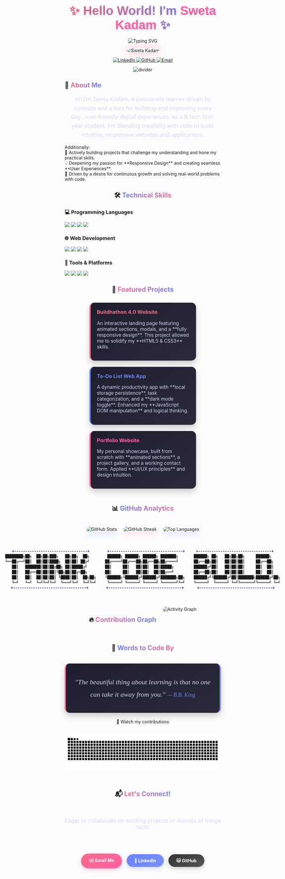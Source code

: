 

<h1 align="center">
  <span style="
    background: linear-gradient(90deg, #F76B8A, #6A82FB, #F76B8A);
    -webkit-background-clip: text;
    background-clip: text;
    color: transparent;
    font-family: 'Poppins', sans-serif;
    font-weight: 800;
    font-size: 2.5rem;
    text-shadow: 0 2px 10px rgba(0,0,0,0.1);
    display: inline-block;
    animation: gradient 8s ease infinite;
    background-size: 200% 200%;
  ">
    ✨ Hello World! I'm <span style="color:#FF61A6;">Sweta Kadam</span> ✨
  </span>
</h1>

<div align="center">
  <img src="https://readme-typing-svg.herokuapp.com?font=Fira+Code&size=26&duration=3000&pause=500&color=F76B8A&center=true&vCenter=true&width=650&height=80&lines=Frontend+Developer+%F0%9F%92%BB;UI%2FUX+Designer+%F0%9F%8E%A8;Tech+Enthusiast+%F0%9F%91%A8%E2%80%8D%F0%9F%92%BB;Problem+Solver+%F0%9F%A4%96;Continuous+Learner+%F0%9F%93%9A" alt="Typing SVG" />
</div>

<p align="center">
  <img src="https://img.freepik.com/free-vector/cute-girl-hacker-operating-laptop-cartoon-vector-icon-illustration-people-technology-isolated-flat_138676-9487.jpg?w=740" alt="Sweta Kadam" width="200" style="
    border-radius: 50%;
    box-shadow: 0 0 25px 5px rgba(247,107,138,0.3);
    transition: transform 0.5s ease;
    animation: float 6s ease-in-out infinite;
  " onmouseover="this.style.transform='scale(1.05)'" onmouseout="this.style.transform='scale(1)'"/>
</p>

<p align="center">
  <a href="https://www.linkedin.com/in/sweta-kadam-5851a4323" target="_blank">
    <img src="https://img.shields.io/badge/-LinkedIn-0077B5?style=for-the-badge&logo=linkedin&logoColor=white&labelColor=0077B5&color=white" alt="LinkedIn" style="transition: transform 0.3s ease;" onmouseover="this.style.transform='translateY(-3px)'" onmouseout="this.style.transform='translateY(0)'"/>
  </a>
  <a href="https://github.com/Shweta-Tech-creator" target="_blank">
    <img src="https://img.shields.io/badge/-GitHub-181717?style=for-the-badge&logo=github&logoColor=white&labelColor=181717" alt="GitHub" style="transition: transform 0.3s ease;" onmouseover="this.style.transform='translateY(-3px)'" onmouseout="this.style.transform='translateY(0)'"/>
  </a>
  <a href="mailto:kadamsweta92@gmail.com" target="_blank">
    <img src="https://img.shields.io/badge/-Email-D14836?style=for-the-badge&logo=gmail&logoColor=white&labelColor=D14836" alt="Email" style="transition: transform 0.3s ease;" onmouseover="this.style.transform='translateY(-3px)'" onmouseout="this.style.transform='translateY(0)'"/>
  </a>
</p>

<div align="center">
  <img src="https://github.com/Shweta-Tech-creator/Shweta-Tech-creator/blob/main/assets/gradient-divider.gif?raw=true" width="100%" height="4px" alt="divider"/>
</div>

## 🌟 <span style="background: linear-gradient(90deg, #F76B8A, #6A82FB); -webkit-background-clip: text; color: transparent;">About Me</span>
<p style="
  font-family: 'Segoe UI', Tahoma, Geneva, Verdana, sans-serif;
  font-size: 18px;
  color: #D4D4F7;
  line-height: 1.6;
  text-align: center;
  max-width: 800px;
  margin: 0 auto;
  padding: 0 20px;
">
  Hi! I’m Sweta Kadam, A passionate learner driven by curiosity and a love for building and improving every day., user-friendly digital experiences. As a B.Tech first-year student, I'm blending creativity with code to build intuitive, responsive websites and applications.
</p>


  <br/>
  Additionally:
  <br/>
  🔭 Actively building projects that challenge my understanding and hone my practical skills.
  <br/>
  💡 Deepening my passion for **Responsive Design** and creating seamless **User Experiences**.
  <br/>
  🎯 Driven by a desire for continuous growth and solving real-world problems with code.
</p>


<div align="center">
  <h2>🛠 <span style="background: linear-gradient(90deg, #6A82FB, #F76B8A); -webkit-background-clip: text; color: transparent;">Technical Skills</span></h2>
  
  <h3 align="left">💻 Programming Languages</h3>
  <p align="left">
    <img src="https://img.shields.io/badge/C++-00599C?style=for-the-badge&logo=c%2B%2B&logoColor=white"/>
    <img src="https://img.shields.io/badge/Java-ED8B00?style=for-the-badge&logo=java&logoColor=white"/>
    <img src="https://img.shields.io/badge/Python-3670A0?style=for-the-badge&logo=python&logoColor=ffdd54"/>
    <img src="https://img.shields.io/badge/C-00599C?style=for-the-badge&logo=c&logoColor=white"/>
  </p>
  
  <h3 align="left">🌐 Web Development</h3>
  <p align="left">
    <img src="https://img.shields.io/badge/HTML5-E34F26?style=for-the-badge&logo=html5&logoColor=white"/>
    <img src="https://img.shields.io/badge/CSS3-1572B6?style=for-the-badge&logo=css3&logoColor=white"/>
    <img src="https://img.shields.io/badge/JavaScript-F7DF1E?style=for-the-badge&logo=javascript&logoColor=black"/>
    <img src="https://img.shields.io/badge/MySQL-4479A1?style=for-the-badge&logo=mysql&logoColor=white"/>
  </p>
  
  <h3 align="left">🔧 Tools & Platforms</h3>
  <p align="left">
    <img src="https://img.shields.io/badge/Git-F05032?style=for-the-badge&logo=git&logoColor=white"/>
    <img src="https://img.shields.io/badge/GitHub-181717?style=for-the-badge&logo=github&logoColor=white"/>
    <img src="https://img.shields.io/badge/VS_Code-007ACC?style=for-the-badge&logo=visual-studio-code&logoColor=white"/>
    <img src="https://img.shields.io/badge/Figma-F24E1E?style=for-the-badge&logo=figma&logoColor=white"/>
  </p>
</div>

<h2 align="center">🚀 <span style="background: linear-gradient(90deg, #F76B8A, #6A82FB); -webkit-background-clip: text; color: transparent;">Featured Projects</span></h2>

<div style="display: flex; flex-wrap: wrap; justify-content: center; gap: 20px; margin: 30px 0;">
  <div style="
    background: linear-gradient(145deg, #1e1e2e, #2a2a3a);
    border-radius: 15px;
    padding: 20px;
    width: 300px;
    box-shadow: 0 10px 20px rgba(0,0,0,0.2);
    transition: transform 0.3s ease;
    border-left: 4px solid #F76B8A;
  " onmouseover="this.style.transform='translateY(-10px)'" onmouseout="this.style.transform='translateY(0)'">
    <h3 style="color: #F76B8A; margin-top: 0;">Buildhathon 4.0 Website</h3>
    <p style="color: #D4D4F7; font-size: 0.95rem;">
      An interactive landing page featuring animated sections, modals, and a **fully responsive design**. This project allowed me to solidify my **HTML5 & CSS3** skills.
    </p>
  </div>
  
  <div style="
    background: linear-gradient(145deg, #1e1e2e, #2a2a3a);
    border-radius: 15px;
    padding: 20px;
    width: 300px;
    box-shadow: 0 10px 20px rgba(0,0,0,0.2);
    transition: transform 0.3s ease;
    border-left: 4px solid #6A82FB;
  " onmouseover="this.style.transform='translateY(-10px)'" onmouseout="this.style.transform='translateY(0)'">
    <h3 style="color: #6A82FB; margin-top: 0;">To-Do List Web App</h3>
    <p style="color: #D4D4F7; font-size: 0.95rem;">
      A dynamic productivity app with **local storage persistence**, task categorization, and a **dark mode toggle**. Enhanced my **JavaScript DOM manipulation** and logical thinking.
    </p>
  </div>
  
  <div style="
    background: linear-gradient(145deg, #1e1e2e, #2a2a3a);
    border-radius: 15px;
    padding: 20px;
    width: 300px;
    box-shadow: 0 10px 20px rgba(0,0,0,0.2);
    transition: transform 0.3s ease;
    border-left: 4px solid #FF61A6;
  " onmouseover="this.style.transform='translateY(-10px)'" onmouseout="this.style.transform='translateY(0)'">
    <h3 style="color: #FF61A6; margin-top: 0;">Portfolio Website</h3>
    <p style="color: #D4D4F7; font-size: 0.95rem;">
      My personal showcase, built from scratch with **animated sections**, a project gallery, and a working contact form. Applied **UI/UX principles** and design intuition.
    </p>
</div>

<h2 align="center">📊 <span style="background: linear-gradient(90deg, #6A82FB, #F76B8A); -webkit-background-clip: text; color: transparent;">GitHub Analytics</span></h2>

<div align="center" style="display: flex; flex-wrap: wrap; justify-content: center; gap: 20px;">
  <img src="https://github-readme-stats.vercel.app/api?username=Shweta-Tech-creator&show_icons=true&theme=radical&border_color=6A82FB&bg_color=0D1117&title_color=F76B8A&icon_color=6A82FB" alt="GitHub Stats" style="border-radius: 10px; box-shadow: 0 10px 20px rgba(106,130,251,0.2);"/>
  
  <img src="https://github-readme-streak-stats.herokuapp.com/?user=Shweta-Tech-creator&theme=radical&border_color=6A82FB&background=0D1117&stroke=F76B8A" alt="GitHub Streak" style="border-radius: 10px; box-shadow: 0 10px 20px rgba(247,107,138,0.2);"/>
  
  <img src="https://github-readme-stats.vercel.app/api/top-langs/?username=Shweta-Tech-creator&layout=compact&theme=radical&border_color=6A82FB&bg_color=0D1117&title_color=F76B8A" alt="Top Languages" style="border-radius: 10px; box-shadow: 0 10px 20px rgba(106,130,251,0.2);"/>
</div>
<h4 align="center">
  
```diff
+---------------------------------+        +---------------------------------+     +---------------------------------+
████████╗██╗  ██╗██╗███╗   ██╗██╗  ██╗        ██████╗ ██████╗ ██████╗ ███████╗       ██████╗ ██╗   ██╗██╗██╗     ██████╗    
╚══██╔══╝██║  ██║██║████╗  ██║██║ ██╔╝       ██╔════╝██╔═══██╗██╔══██╗██╔════╝       ██╔══██╗██║   ██║██║██║     ██╔══██╗   
   ██║   ███████║██║██╔██╗ ██║█████╔╝        ██║     ██║   ██║██║  ██║█████╗         ██████╔╝██║   ██║██║██║     ██║  ██║   
   ██║   ██╔══██║██║██║╚██╗██║██╔═██╗        ██║     ██║   ██║██║  ██║██╔══╝         ██╔══██╗██║   ██║██║██║     ██║  ██║   
   ██║   ██║  ██║██║██║ ╚████║██║  ██╗██╗    ╚██████╗╚██████╔╝██████╔╝███████╗██╗    ██████╔╝╚██████╔╝██║███████╗██████╔╝██╗
   ╚═╝   ╚═╝  ╚═╝╚═╝╚═╝  ╚═══╝╚═╝  ╚═╝╚═╝     ╚═════╝ ╚═════╝ ╚═════╝ ╚══════╝╚═╝    ╚═════╝  ╚═════╝ ╚═╝╚══════╝╚═════╝ ╚═╝
+---------------------------------+        +---------------------------------+      +---------------------------------+
```
</h4>

<h2 align="center">🔥 <span style="background: linear-gradient(90deg, #F76B8A, #6A82FB); -webkit-background-clip: text; color: transparent;">Contribution Graph</span></h2>

<div align="center">
  <img src="https://github-readme-activity-graph.vercel.app/graph?username=Shweta-Tech-creator&theme=react-dark&bg_color=0D1117&hide_border=true&area=true&area_color=F76B8A&line=6A82FB&point=F76B8A" alt="Activity Graph" width="90%" style="border-radius: 10px;"/>
</div>

<h2 align="center">💭 <span style="background: linear-gradient(90deg, #6A82FB, #F76B8A); -webkit-background-clip: text; color: transparent;">Words to Code By</span></h2>

<div align="center" style="
  background: linear-gradient(145deg, #1e1e2e, #2a2a3a);
  border-radius: 15px;
  padding: 20px;
  max-width: 700px;
  margin: 0 auto;
  box-shadow: 0 10px 20px rgba(0,0,0,0.2);
  border-left: 4px solid #F76B8A;
  border-right: 4px solid #6A82FB;
">
  <p style="
    font-family: 'Georgia', serif;
    font-size: 22px;
    font-style: italic;
    color: #D4D4F7;
    line-height: 1.6;
    text-align: center;
  ">
   "The beautiful thing about learning is that no one can take it away from you."
   <span style="display: inline-block; margin-top: 10px; font-size: 18px; color: #6A82FB;">— B.B. King</span>
  </p>
</div>
🐍 Watch my contributions 

![snake gif](https://github.com/Shweta-Tech-creator/Shweta-Tech-creator/blob/output/snake.svg)


<h2 align="center">📬 <span style="background: linear-gradient(90deg, #F76B8A, #6A82FB); -webkit-background-clip: text; color: transparent;">Let's Connect!</span></h2>
<p align="center" style="color: #D4D4F7; font-size: 1.1rem; margin-bottom: 25px;">
  Eager to collaborate on exciting projects or discuss all things tech!
</p>

<div align="center" style="
  display: flex;
  flex-wrap: wrap;
  justify-content: center;
  gap: 15px;
  margin: 30px 0;
">
  <a href="mailto:kadamsweta92@gmail.com" style="
    background: linear-gradient(145deg, #F76B8A, #FF61A6);
    color: white;
    padding: 12px 25px;
    border-radius: 50px;
    text-decoration: none;
    font-weight: bold;
    transition: all 0.3s ease;
    box-shadow: 0 5px 15px rgba(247,107,138,0.3);
  " onmouseover="this.style.transform='translateY(-3px)'; this.style.boxShadow='0 8px 20px rgba(247,107,138,0.5)'" onmouseout="this.style.transform='translateY(0)'; this.style.boxShadow='0 5px 15px rgba(247,107,138,0.3)'">
    ✉️ Email Me
  </a>
  
  <a href="https://www.linkedin.com/in/sweta-kadam-5851a4323" target="_blank" style="
    background: linear-gradient(145deg, #6A82FB, #7B90FF);
    color: white;
    padding: 12px 25px;
    border-radius: 50px;
    text-decoration: none;
    font-weight: bold;
    transition: all 0.3s ease;
    box-shadow: 0 5px 15px rgba(106,130,251,0.3);
  " onmouseover="this.style.transform='translateY(-3px)'; this.style.boxShadow='0 8px 20px rgba(106,130,251,0.5)'" onmouseout="this.style.transform='translateY(0)'; this.style.boxShadow='0 5px 15px rgba(106,130,251,0.3)'">
    💼 LinkedIn
  </a>
  
  <a href="https://github.com/Shweta-Tech-creator" target="_blank" style="
    background: linear-gradient(145deg, #333, #555);
    color: white;
    padding: 12px 25px;
    border-radius: 50px;
    text-decoration: none;
    font-weight: bold;
    transition: all 0.3s ease;
    box-shadow: 0 5px 15px rgba(0,0,0,0.2);
  " onmouseover="this.style.transform='translateY(-3px)'; this.style.boxShadow='0 8px 20px rgba(0,0,0,0.3)'" onmouseout="this.style.transform='translateY(0)'; this.style.boxShadow='0 5px 15px rgba(0,0,0,0.2)'">
    🐱 GitHub
  </a>
</div>
